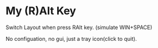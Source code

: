 # My (R)Alt Key

Switch Layout when press RAlt key. (simulate WIN+SPACE)

No configuation, no gui, just a tray icon(click to quit).